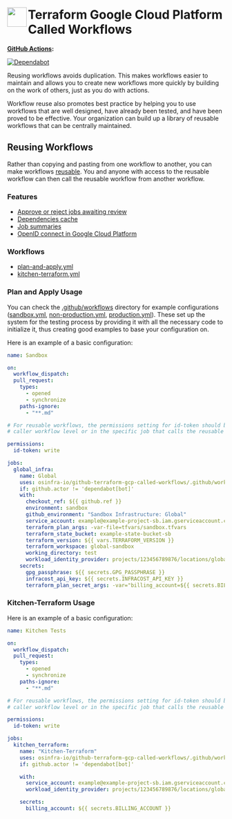 # <img align="left" width="45" height="45" src="https://user-images.githubusercontent.com/1610100/201473670-e0e6bdeb-742f-4be1-a47a-3506309620a3.png"> Terraform Google Cloud Platform Called Workflows

**[GitHub Actions](https://github.com/osinfra-io/github-terraform-gcp-called-workflows/actions):**

[![Dependabot](https://github.com/osinfra-io/github-terraform-gcp-called-workflows/actions/workflows/local-dependabot.yml/badge.svg)](https://github.com/osinfra-io/github-terraform-gcp-called-workflows/actions/workflows/local-dependabot.yml)

Reusing workflows avoids duplication. This makes workflows easier to maintain and allows you to create new workflows
more quickly by building on the work of others, just as you do with actions.

Workflow reuse also promotes best practice by helping you to use workflows that are well designed, have already been
tested, and have been proved to be effective. Your organization can build up a library of reusable workflows that can
be centrally maintained.

## Reusing Workflows

Rather than copying and pasting from one workflow to another, you can make workflows [reusable](https://docs.github.com/en/actions/learn-github-actions/reusing-workflows). You and anyone with access to the reusable workflow can then call the reusable workflow from another workflow.

### Features

- [Approve or reject jobs awaiting review](https://docs.github.com/en/actions/managing-workflow-runs/reviewing-deployments)
- [Dependencies cache](https://docs.github.com/en/actions/advanced-guides/caching-dependencies-to-speed-up-workflows)
- [Job summaries](https://docs.github.com/en/actions/using-workflows/workflow-commands-for-github-actions#adding-a-job-summary)
- [OpenID connect in Google Cloud Platform](https://docs.github.com/en/actions/deployment/security-hardening-your-deployments/configuring-openid-connect-in-google-cloud-platform)

### Workflows

- [plan-and-apply.yml](.github/workflows/plan-and-apply.yml)
- [kitchen-terraform.yml](.github/workflows/kitchen-terraform.yml)

### Plan and Apply Usage

You can check the [.github/workflows](.github/workflows/) directory for example configurations ([sandbox.yml](.github/workflows/sandbox.yml), [non-production.yml](.github/workflows/non-production.yml), [production.yml](.github/workflows/production.yml)). These set up the system for the testing process by providing it with all the necessary code to initialize it, thus creating good examples to base your configuration on.

Here is an example of a basic configuration:

```yaml
name: Sandbox

on:
  workflow_dispatch:
  pull_request:
    types:
      - opened
      - synchronize
    paths-ignore:
      - "**.md"

# For reusable workflows, the permissions setting for id-token should be set to write at the
# caller workflow level or in the specific job that calls the reusable workflow.

permissions:
  id-token: write

jobs:
  global_infra:
    name: Global
    uses: osinfra-io/github-terraform-gcp-called-workflows/.github/workflows/plan-and-apply.yml@v0.0.0
    if: github.actor != 'dependabot[bot]'
    with:
      checkout_ref: ${{ github.ref }}
      environment: sandbox
      github_environment: "Sandbox Infrastructure: Global"
      service_account: example@example-project-sb.iam.gserviceaccount.com
      terraform_plan_args: -var-file=tfvars/sandbox.tfvars
      terraform_state_bucket: example-state-bucket-sb
      terraform_version: ${{ vars.TERRAFORM_VERSION }}
      terraform_workspace: global-sandbox
      working_directory: test
      workload_identity_provider: projects/123456789876/locations/global/workloadIdentityPools/github-actions/providers/github-actions-oidc
    secrets:
      gpg_passphrase: ${{ secrets.GPG_PASSPHRASE }}
      infracost_api_key: ${{ secrets.INFRACOST_API_KEY }}
      terraform_plan_secret_args: -var="billing_account=${{ secrets.BILLING_ACCOUNT }}"
```

### Kitchen-Terraform Usage

Here is an example of a basic configuration:

```yaml
name: Kitchen Tests

on:
  workflow_dispatch:
  pull_request:
    types:
      - opened
      - synchronize
    paths-ignore:
      - "**.md"

# For reusable workflows, the permissions setting for id-token should be set to write at the
# caller workflow level or in the specific job that calls the reusable workflow.

permissions:
  id-token: write

jobs:
  kitchen_terraform:
    name: "Kitchen-Terraform"
    uses: osinfra-io/github-terraform-gcp-called-workflows/.github/workflows/kitchen-terraform.yml@v0.0.0
    if: github.actor != 'dependabot[bot]'

    with:
      service_account: example@example-project-sb.iam.gserviceaccount.com
      workload_identity_provider: projects/123456789876/locations/global/workloadIdentityPools/github-actions/providers/github-actions-oidc

    secrets:
      billing_account: ${{ secrets.BILLING_ACCOUNT }}
```
